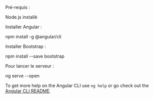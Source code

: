 Pré-requis : 

Node.js installé

Installer Angular : 

npm install -g @angular/cli

Installer Bootstrap :

npm install --save bootstrap

Pour lancer le serveur :

ng serve --open



To get more help on the Angular CLI use `ng help` or go check out the [Angular CLI README](https://github.com/angular/angular-cli/blob/master/README.md).
